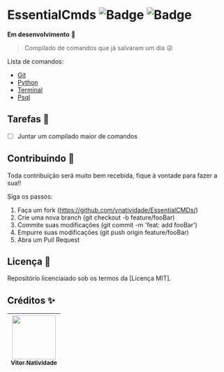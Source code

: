 EssentialCmds ![Badge](https://img.shields.io/github/license/V-Natividade/EssentialCMDs) ![Badge](https://img.shields.io/date/1617215649)
=============

**Em desenvolvimento** 🚧

> Compilado de comandos que já salvaram um dia 😜

Lista de comandos:

- [Git](GIT.md)
- [Python](PYTHON.md)
- [Terminal](TERMINAL.md)
- [Psql](PSQL.md)

## Tarefas 📝

- [ ] Juntar um compilado maior de comandos

## Contribuindo 🎉

Toda contribuição será muito bem recebida, fique à vontade para fazer a sua!!

Siga os passos:

1. Faça um fork (https://github.com/vnatividade/EssentialCMDs/)
2. Crie uma nova branch (git checkout -b feature/fooBar)
4. Commite suas modificações (git commit -m 'feat: add fooBar')
5. Empurre suas modificações (git push origin feature/fooBar)
6. Abra um Pull Request

## Licença 📖

Repositório licenciaiado sob os termos da [Licença MIT].

## Créditos ✨

[<img src="https://avatars.githubusercontent.com/u/70488078?v=4" width=100> <br> <sub> Vitor Natividade </sub>](https://github.com/V-Natividade) |
| :---: |